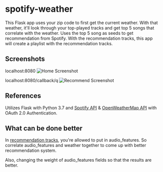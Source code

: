 # spotify-weather


This Flask app uses your zip code to first get the current weather. With that weather, it'll look through your top-played tracks and get top 5 songs that correlate with the weather. Uses the top 5 song as seeds to get recommendation from Spotify. With the recommendation tracks, this app will create a playlist with the recommendation tracks.

## Screenshots


localhost:8080
![Home Screenshot](https://i.imgur.com/AEVEI9W.png "Home Screenshot")

localhost:8080/callback/q
![Recommend Screenshot](https://i.imgur.com/KTVgzfy.png "Recommend Screenshot")


## References


Utilizes Flask with Python 3.7 and [Spotify API](https://developer.spotify.com/documentation/web-api/) & [OpenWeatherMap API](https://openweathermap.org/api) with OAuth 2.0 Authentication.

## What can be done better


In [recommendation tracks](https://developer.spotify.com/documentation/web-api/reference/browse/get-recommendations/), you're allowed to put in audio_features. So correlate audio_features and weather together to come up with better recommendation system.

Also, changing the weight of audio_features fields so that the results are better.
